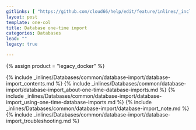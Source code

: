 ```yaml
---
gitlinks: [ "https://github.com/cloud66/help/edit/feature/inlines/_includes/_inlines/Databases/common/database-import/database-import_contents.html", "https://github.com/cloud66/help/edit/feature/inlines/_includes/_inlines/Databases/common/database-import/database-import_about-one-time-database-imports.html", "https://github.com/cloud66/help/edit/feature/inlines/_includes/_inlines/Databases/common/database-import/database-import_using-one-time-database-imports.html", "https://github.com/cloud66/help/edit/feature/inlines/_includes/_inlines/Databases/common/database-import/database-import_note.html", "https://github.com/cloud66/help/edit/feature/inlines/_includes/_inlines/Databases/common/database-import/database-import_troubleshooting.html" ]
layout: post
template: one-col
title: Database one-time import
categories: Databases
lead: ""
legacy: true

---
```

{% assign product = "legacy_docker" %}

{% include _inlines/Databases/common/database-import/database-import_contents.md %}
{% include _inlines/Databases/common/database-import/database-import_about-one-time-database-imports.md %}
{% include _inlines/Databases/common/database-import/database-import_using-one-time-database-imports.md %}
{% include _inlines/Databases/common/database-import/database-import_note.md %}
{% include _inlines/Databases/common/database-import/database-import_troubleshooting.md %}
